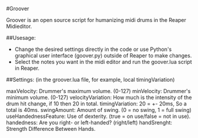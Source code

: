 #Groover

Groover is an open source script for humanizing midi drums in the Reaper Midieditor.

##Usesage:

- Change the desired settings directly in the code or use Python's graphical user interface (goover.py) outside of Reaper to make changes.
- Select the notes you want in the midi editor and run the goover.lua script in Reaper.

##Settings:
(in the groover.lua file, for example, local timingVariation)

maxVelocity: Drummer's maximum volume. (0-127)
minVelocity: Drummer's minimum volume. (0-127)
velocityVariation: How much is the intensity of the drum hit change, if 10 then 20 in total.
timingVariation: 20 = +- 20ms, So a total is 40ms.
swingAmount: Amount of swing. (0 = no swing, 1 = full swing)
useHandednessFeature: Use of dexterity. (true = on use/false = not in use).
handedness: Are you right- or left-handed? (right/left)
handSrenght: Strength Difference Between Hands.
